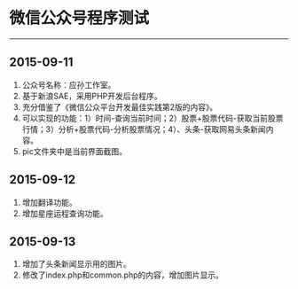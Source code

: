# 微信公众号程序测试 #

----------
## 2015-09-11 ##
1. 公众号名称：应孙工作室。
2. 基于新浪SAE，采用PHP开发后台程序。
3. 充分借鉴了《微信公众平台开发最佳实践第2版的内容》。
4. 可以实现的功能：1）时间-查询当前时间；2）股票+股票代码-获取当前股票行情；3）分析+股票代码-分析股票情况；4）、头条-获取网易头条新闻内容。
5. pic文件夹中是当前界面截图。

## 2015-09-12 ##
1. 增加翻译功能。
2. 增加星座运程查询功能。

## 2015-09-13 ##
1. 增加了头条新闻显示用的图片。
2. 修改了index.php和common.php的内容，增加图片显示。
